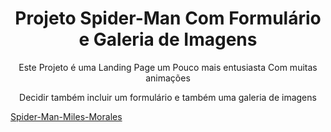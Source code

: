 <h1 align="center">Projeto Spider-Man Com Formulário e Galeria de Imagens</h1>

<p align="center">Este Projeto é uma Landing Page um Pouco mais entusiasta Com muitas animações</p>
<p align="center">Decidir também incluir um formulário e também uma galeria de imagens</p>


[Spider-Man-Miles-Morales](https://diogokenway.github.io/projeto-spiderman/#gallery,  "Click Aqui para ver o projeto")
